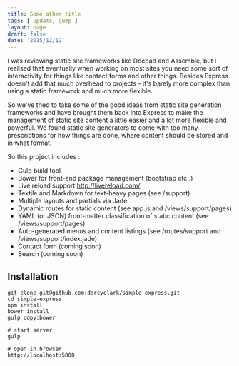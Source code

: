 ```yaml
---
title: Some other title
tags: [ update, gump ]
layout: page
draft: false
date: '2015/12/12'
---
```


I was reviewing static site frameworks like Docpad and Assemble, but I realised that eventually when working on most sites you need some sort of interactivity for things like contact forms and other things. Besides Express doesn't add that much overhead to projects - it's barely more complex than using a static framework and much more flexible. 

So we've tried to take some of the good ideas from static site generation frameworks and have brought them back into Express to make the management of static site content a little easier and a lot more flexible and powerful. We found static site generators to come with too many prescriptions for how things are done, where content should be stored and in what format.

So this project includes :

- Gulp build tool 
- Bower for front-end package management (bootstrap etc..)
- Live reload support <http://livereload.com/> 
- Textile and Markdown for text-heavy pages (see /support)
- Multiple layouts and partials via Jade
- Dynamic routes for static content (see app.js and /views/support/pages)
- YAML (or JSON) front-matter classification of static content (see /views/support/pages)
- Auto-generated menus and content listings (see /routes/support and /views/support/index.jade)
- Contact form (coming soon)
- Search (coming soon)

Installation
------------

```
git clone git@github.com:darcyclark/simple-express.git  
cd simple-express  
npm install  
bower install  
gulp copy:bower  

# start server  
gulp  

# open in browser  
http://localhost:5000
```
